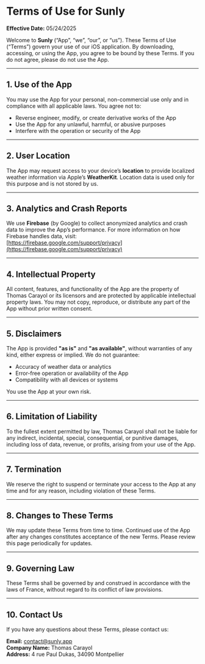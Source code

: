 # Terms of Use for Sunly

**Effective Date:** 05/24/2025

Welcome to **Sunly** (“App”, “we”, “our”, or “us”). These Terms of Use (“Terms”) govern your use of our iOS application. By downloading, accessing, or using the App, you agree to be bound by these Terms. If you do not agree, please do not use the App.

---

## 1. Use of the App

You may use the App for your personal, non-commercial use only and in compliance with all applicable laws. You agree not to:

- Reverse engineer, modify, or create derivative works of the App
- Use the App for any unlawful, harmful, or abusive purposes
- Interfere with the operation or security of the App

---

## 2. User Location

The App may request access to your device’s **location** to provide localized weather information via Apple’s **WeatherKit**. Location data is used only for this purpose and is not stored by us.

---

## 3. Analytics and Crash Reports

We use **Firebase** (by Google) to collect anonymized analytics and crash data to improve the App’s performance. For more information on how Firebase handles data, visit:  
[https://firebase.google.com/support/privacy](https://firebase.google.com/support/privacy)

---

## 4. Intellectual Property

All content, features, and functionality of the App are the property of Thomas Carayol or its licensors and are protected by applicable intellectual property laws. You may not copy, reproduce, or distribute any part of the App without prior written consent.

---

## 5. Disclaimers

The App is provided **"as is"** and **"as available"**, without warranties of any kind, either express or implied. We do not guarantee:

- Accuracy of weather data or analytics
- Error-free operation or availability of the App
- Compatibility with all devices or systems

You use the App at your own risk.

---

## 6. Limitation of Liability

To the fullest extent permitted by law, Thomas Carayol shall not be liable for any indirect, incidental, special, consequential, or punitive damages, including loss of data, revenue, or profits, arising from your use of the App.

---

## 7. Termination

We reserve the right to suspend or terminate your access to the App at any time and for any reason, including violation of these Terms.

---

## 8. Changes to These Terms

We may update these Terms from time to time. Continued use of the App after any changes constitutes acceptance of the new Terms. Please review this page periodically for updates.

---

## 9. Governing Law

These Terms shall be governed by and construed in accordance with the laws of France, without regard to its conflict of law provisions.

---

## 10. Contact Us

If you have any questions about these Terms, please contact us:

**Email:** contact@sunly.app  
**Company Name:** Thomas Carayol  
**Address:** 4 rue Paul Dukas, 34090 Montpellier

